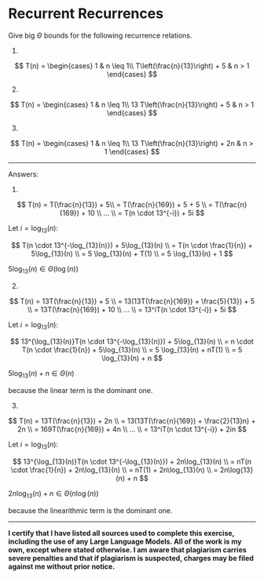 # Recurrent Recurrences

Give big $\Theta$ bounds for the following recurrence relations.

1.
$$ T(n) =
    \begin{cases}
        1 & n \leq 1\\
        T\left(\frac{n}{13}\right) + 5 & n > 1
    \end{cases}
$$

2.
$$ T(n) =
    \begin{cases}
        1 & n \leq 1\\
        13 T\left(\frac{n}{13}\right) + 5 & n > 1
    \end{cases}
$$

3.
$$ T(n) =
    \begin{cases}
        1 & n \leq 1\\
        13 T\left(\frac{n}{13}\right) + 2n & n > 1
    \end{cases}
$$

---

Answers:

1.

$$
T(n) = T(\frac{n}{13}) + 5\\
= T(\frac{n}{169}) + 5 + 5 \\
= T(\frac{n}{169}) + 10 \\
... \\
= T(n \cdot 13^{-i}) + 5i
$$

Let $i = \log_{13}(n)$:

$$
T(n \cdot 13^{-\log_{13}(n)}) + 5\log_{13}(n) \\
= T(n \cdot \frac{1}{n}) + 5\log_{13}(n) \\
= 5 \log_{13}(n) + T(1) \\
= 5 \log_{13}(n) + 1
$$

$5\log_{13}(n) \in \Theta(\log(n))$

2.

$$
T(n) = 13T(\frac{n}{13}) + 5 \\
= 13(13T(\frac{n}{169}) + \frac{5}{13}) + 5 \\
= 13T(\frac{n}{169}) + 10 \\
... \\
= 13^iT(n \cdot 13^{-i}) + 5i
$$

Let $i = \log_{13}(n)$:

$$
13^{\log_{13}(n)}T(n \cdot 13^{-\log_{13}(n)}) + 5\log_{13}(n) \\
= n \cdot T(n \cdot \frac{1}{n}) + 5\log_{13}(n) \\
= 5 \log_{13}(n) + nT(1) \\
= 5 \log_{13}(n) + n
$$

$5\log_{13}(n) + n \in \Theta(n)$

because the linear term is the dominant one.

3.

$$
T(n) = 13T(\frac{n}{13}) + 2n \\
= 13(13T(\frac{n}{169}) + \frac{2}{13}n) + 2n \\
= 169T(\frac{n}{169}) + 4n \\
... \\
= 13^iT(n \cdot 13^{-i}) + 2in
$$

Let $i = \log_{13}(n)$:

$$
13^{\log_{13}(n)}T(n \cdot 13^{-\log_{13}(n)}) + 2n\log_{13}(n) \\
= nT(n \cdot \frac{1}{n}) + 2n\log_{13}(n) \\
= nT(1) + 2n\log_{13}(n) \\
= 2n\log{13}(n) + n
$$

$2n\log_{13}(n) + n \in \Theta(n\log(n))$

because the linearithmic term is the dominant one.

---

**I certify that I have listed all sources used to complete this exercise, including the use
of any Large Language Models. All of the work is my own, except where stated
otherwise. I am aware that plagiarism carries severe penalties and that if plagiarism is
suspected, charges may be filed against me without prior notice.**
